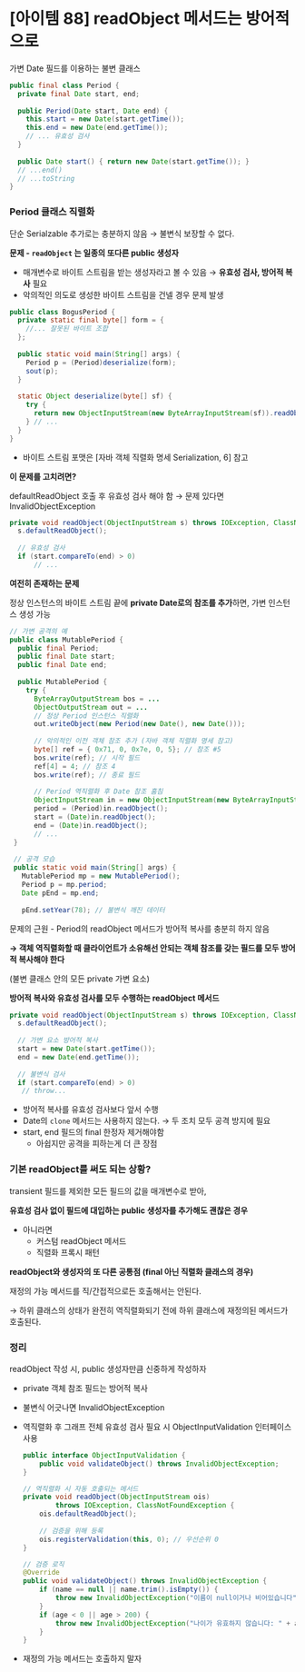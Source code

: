 # [아이템 88] readObject 메서드는 방어적으로

가변 Date 필드를 이용하는 불변 클래스

```java
public final class Period {
  private final Date start, end;
  
  public Period(Date start, Date end) {
    this.start = new Date(start.getTime());
    this.end = new Date(end.getTime());
    // ... 유효성 검사
  }
  
  public Date start() { return new Date(start.getTime()); }
  // ...end()
  // ...toString
}
```

### Period 클래스 직렬화

단순 Serialzable 추가로는 충분하지 않음 → 불변식 보장할 수 없다.

**문제 - `readObject` 는 일종의 또다른 public 생성자**

- 매개변수로 바이트 스트림을 받는 생성자라고 볼 수 있음 → **유효성 검사, 방어적 복사** 필요
- 악의적인 의도로 생성한 바이트 스트림을 건넬 경우 문제 발생

```java
public class BogusPeriod {
  private static final byte[] form = {
    //... 잘못된 바이트 조합
  };
  
  public static void main(String[] args) {
    Period p = (Period)deserialize(form);
    sout(p);
  }
  
  static Object deserialize(byte[] sf) {
    try {
      return new ObjectInputStream(new ByteArrayInputStream(sf)).readObject();
    } // ...
  }
}
```

- 바이트 스트림 포맷은 [자바 객체 직렬화 명세 Serialization, 6] 참고

**이 문제를 고치려면?**

defaultReadObject 호출 후 유효성 검사 해야 함 → 문제 있다면 InvalidObjectException 

```java
private void readObject(ObjectInputStream s) throws IOException, ClassNotFoundException {
  s.defaultReadObject();
  
  // 유효성 검사 
  if (start.compareTo(end) > 0)
	  // ...
```

**여전히 존재하는 문제**

정상 인스턴스의 바이트 스트림 끝에 **private Date로의 참조를 추가**하면, 가변 인스턴스 생성 가능

```java
// 가변 공격의 예
public class MutablePeriod {
  public final Period;
  public final Date start;
  public final Date end;
  
  public MutablePeriod {
    try {
      ByteArrayOutputStream bos = ...
      ObjectOutputStream out = ...
      // 정상 Period 인스턴스 직렬화
      out.writeObject(new Period(new Date(), new Date()));
      
      // 악의적인 이전 객체 참조 추가 (자바 객체 직렬화 명세 참고)
      byte[] ref = { 0x71, 0, 0x7e, 0, 5}; // 참조 #5
      bos.write(ref); // 시작 필드
      ref[4] = 4; // 참조 4
      bos.write(ref); // 종료 필드
      
      // Period 역직렬화 후 Date 참조 훔침
      ObjectInputStream in = new ObjectInputStream(new ByteArrayInputStream(bos.toByteArray()));
      period = (Period)in.readObject();
      start = (Date)in.readObject();
      end = (Date)in.readObject();
      // ...
 }
 
 // 공격 모습
 public static void main(String[] args) {
   MutablePeriod mp = new MutablePeriod();
   Period p = mp.period;
   Date pEnd = mp.end;
   
   pEnd.setYear(78); // 불변식 깨진 데이터
```

문제의 근원 - Period의 readObject 메서드가 방어적 복사를 충분히 하지 않음

**→ 객체 역직렬화할 때 클라이언트가 소유해선 안되는 객체 참조를 갖는 필드를 모두 방어적 복사해야 한다**

(불변 클래스 안의 모든 private 가변 요소)

**방어적 복사와 유효성 검사를 모두 수행하는 readObject 메서드**

```java
private void readObject(ObjectInputStream s) throws IOException, ClassNotFoundException {
  s.defaultReadObject();
  
  // 가변 요소 방어적 복사
  start = new Date(start.getTime());
  end = new Date(end.getTime());
  
  // 불변식 검사
  if (start.compareTo(end) > 0)
   // throw...
```

- 방어적 복사를 유효성 검사보다 앞서 수행
- Date의 `clone` 메서드는 사용하지 않는다.
→ 두 조치 모두 공격 방지에 필요
- start, end 필드의 final 한정자 제거해야함
    - 아쉽지만 공격을 피하는게 더 큰 장점

### **기본 readObject를 써도 되는 상황?**

transient 필드를 제외한 모든 필드의 값을 매개변수로 받아,

**유효성 검사 없이 필드에 대입하는 public 생성자를 추가해도 괜찮은 경우**

- 아니라면
    - 커스텀 readObject 메서드
    - 직렬화 프록시 패턴

**readObject와 생성자의 또 다른 공통점 (final 아닌 직렬화 클래스의 경우)**

재정의 가능 메서드를 직/간접적으로든 호출해서는 안된다.

→ 하위 클래스의 상태가 완전히 역직렬화되기 전에 하위 클래스에 재정의된 메서드가 호출된다.

### 정리

readObject 작성 시, public 생성자만큼 신중하게 작성하자

- private 객체 참조 필드는 방어적 복사
- 불변식 어긋나면 InvalidObjectException
- 역직렬화 후 그래프 전체 유효성 검사 필요 시 ObjectInputValidation 인터페이스 사용
    
    ```java
    public interface ObjectInputValidation {
        public void validateObject() throws InvalidObjectException;
    }
    
    // 역직렬화 시 자동 호출되는 메서드
    private void readObject(ObjectInputStream ois) 
            throws IOException, ClassNotFoundException {
        ois.defaultReadObject();
        
        // 검증을 위해 등록
        ois.registerValidation(this, 0); // 우선순위 0
    }
    
    // 검증 로직
    @Override
    public void validateObject() throws InvalidObjectException {
        if (name == null || name.trim().isEmpty()) {
            throw new InvalidObjectException("이름이 null이거나 비어있습니다");
        }
        if (age < 0 || age > 200) {
            throw new InvalidObjectException("나이가 유효하지 않습니다: " + age);
        }
    }
    ```
    
- 재정의 가능 메서드는 호출하지 말자